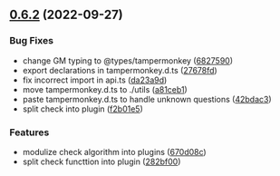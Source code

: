 ## [0.6.2](https://github.com/Dustin-Jiang/genshin-player-indicator/compare/v0.6.1...v0.6.2) (2022-09-27)


### Bug Fixes

* change GM typing to @types/tampermonkey ([6827590](https://github.com/Dustin-Jiang/genshin-player-indicator/commit/6827590052ff18deeade1d407840d609e49837d5))
* export declarations in tampermonkey.d.ts ([27678fd](https://github.com/Dustin-Jiang/genshin-player-indicator/commit/27678fda95b331cc972c067d3a06cd39c62ac846))
* fix incorrect import in api.ts ([da23a9d](https://github.com/Dustin-Jiang/genshin-player-indicator/commit/da23a9d542c8767769b923ae60fd10420e3eee4a))
* move tampermonkey.d.ts to ./utils ([a81ceb1](https://github.com/Dustin-Jiang/genshin-player-indicator/commit/a81ceb1084b59d7164435c25a10beb6f7efc566d))
* paste tampermonkey.d.ts to handle unknown questions ([42bdac3](https://github.com/Dustin-Jiang/genshin-player-indicator/commit/42bdac338f1de858f9d897a44642a2f12d16fbff))
* split check into plugin ([f2b01e5](https://github.com/Dustin-Jiang/genshin-player-indicator/commit/f2b01e5d5eb7fa94568498d15edadc5e3e442485))


### Features

* modulize check algorithm into plugins ([670d08c](https://github.com/Dustin-Jiang/genshin-player-indicator/commit/670d08c559bcb3e95dc49f13a9c46bb4a4782902))
* split check functtion into plugin ([282bf00](https://github.com/Dustin-Jiang/genshin-player-indicator/commit/282bf00496b1d6ee13efe5e77c9f1a628ef14881))